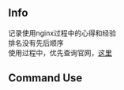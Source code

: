 ## Info
记录使用nginx过程中的心得和经验   
排名没有先后顺序  
使用过程中，优先查询官网，[这里](http://wiki.nginx.org) 

## Command Use


